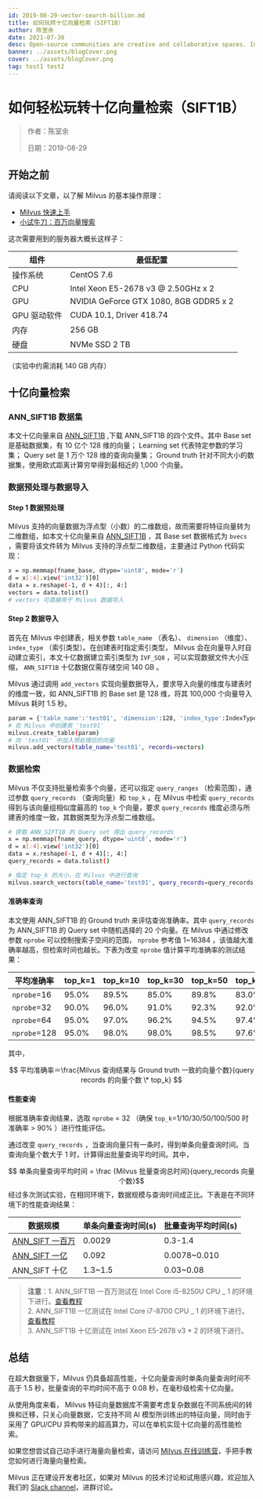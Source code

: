 ```yaml
---
id: 2019-08-29-vector-search-billion.md
title: 如何玩转十亿向量检索（SIFT1B）
author: 陈室余
date: 2021-07-30
desc: Open-source communities are creative and collaborative spaces. In that vein, the Milvus
banner: ../assets/blogCover.png
cover: ../assets/blogCover.png
tag: test1 test2
---
```


# 如何轻松玩转十亿向量检索（SIFT1B）

> 作者：陈室余
>
> 日期：2019-08-29

## 开始之前

请阅读以下文章，以了解 Milvus 的基本操作原理：

- [Milvus 快速上手](https://github.com/milvus-io/docs/blob/branch-0.3.1/QuickStart.md)
- [小试牛刀：百万向量搜索 ](2019-08-26-vector-search-million.md)

这次需要用到的服务器大概长这样子：

| 组件         | 最低配置                               |
| ------------ | -------------------------------------- |
| 操作系统     | CentOS 7.6                             |
| CPU          | Intel Xeon E5-2678 v3 @ 2.50GHz x 2    |
| GPU          | NVIDIA GeForce GTX 1080, 8GB GDDR5 x 2 |
| GPU 驱动软件 | CUDA 10.1, Driver 418.74               |
| 内存         | 256 GB                                 |
| 硬盘         | NVMe SSD 2 TB                          |

（实验中约需消耗 140 GB 内存）

## 十亿向量检索

### ANN_SIFT1B 数据集

本文十亿向量来自 [ANN_SIFT1B](http://corpus-texmex.irisa.fr/) ,下载 ANN_SIFT1B 的四个文件。其中 Base set 是基础数据集，有 10 亿个 128 维的向量； Learning set 代表特定参数的学习集； Query set 是 1 万个 128 维的查询向量集； Ground truth 针对不同大小的数据集，使用欧式距离计算穷举得到最相近的 1,000 个向量。

### 数据预处理与数据导入

#### Step 1 数据预处理

Milvus 支持的向量数据为浮点型（小数）的二维数组，故而需要将特征向量转为二维数组，如本文十亿向量来自 [ANN_SIFT1B](http://corpus-texmex.irisa.fr/) ，其 Base set 数据格式为 `bvecs` ，需要将该文件转为 Milvus 支持的浮点型二维数组，主要通过 Python 代码实现：

```bash
x = np.memmap(fname_base, dtype='uint8', mode='r')
d = x[:4].view('int32')[0]
data = x.reshape(-1, d + 4)[:, 4:]
vectors = data.tolist()
# vectors 可直接用于 Milvus 数据导入
```

#### Step 2 数据导入

首先在 Milvus 中创建表，相关参数 `table_name` （表名）、 `dimension` （维度）、 `index_type` （索引类型）。在创建表时指定索引类型， Milvus 会在向量导入时自动建立索引，本文十亿数据建立索引类型为 `IVF_SQ8` ，可以实现数据文件大小压缩， `ANN_SIFT1B` 十亿数据仅需存储空间 140 GB 。

Milvus 通过调用 `add_vectors` 实现向量数据导入，要求导入向量的维度与建表时的维度一致，如 ANN_SIFT1B 的 Base set 是 128 维，将其 100,000 个向量导入 Milvus 耗时 1.5 秒。

```bash
param = {'table_name':'test01', 'dimension':128, 'index_type':IndexType.IVF_SQ8}
# 在 Milvus 中创建表 'test01'
milvus.create_table(param)
# 向 'test01' 中加入预处理后的向量
milvus.add_vectors(table_name='test01', records=vectors)
```

### 数据检索

Milvus 不仅支持批量检索多个向量，还可以指定 `query_ranges` （检索范围），通过参数 `query_records` （查询向量）和 `top_k` ，在 Milvus 中检索 `query_records` 得到与该向量组相似度最高的 `top_k` 个向量，要求 `query_records` 维度必须与所建表的维度一致，其数据类型为浮点型二维数组。

```bash
# 获取 ANN_SIFT1B 的 Query set 得出 query_records
x = np.memmap(fname_query, dtype='uint8', mode='r')
d = x[:4].view('int32')[0]
data = x.reshape(-1, d + 4)[:, 4:]
query_records = data.tolist()

# 指定 top_k 的大小，在 Milvus 中进行查询
milvus.search_vectors(table_name='test01', query_records=query_records, top_k=10, query_ranges=None)
```

#### 准确率查询

本文使用 ANN_SIFT1B 的 Ground truth 来评估查询准确率。其中 `query_records` 为 ANN_SIFT1B 的 Query set 中随机选择的 20 个向量。在 Milvus 中通过修改参数 `nprobe` 可以控制搜索子空间的范围， `nprobe` 参考值 1~16384 ，该值越大准确率越高，但检索时间也越长。下表为改变 `nprobe` 值计算平均准确率的测试结果：

| 平均准确率   | top_k=1 | top_k=10 | top_k=30 | top_k=50 | top_k=100 | top_k=500 |
| ------------ | ------- | -------- | -------- | -------- | --------- | --------- |
| `nprobe`=16  | 95.0%   | 89.5%    | 85.0%    | 89.8%    | 83.0%     | 81.9%     |
| `nprobe`=32  | 90.0%   | 96.0%    | 91.0%    | 92.3%    | 92.0%     | 94.2%     |
| `nprobe`=64  | 95.0%   | 97.0%    | 96.2%    | 94.5%    | 97.4%     | 93.6%     |
| `nprobe`=128 | 95.0%   | 98.0%    | 98.0%    | 98.5%    | 97.6%     | 97.4%     |

其中，

$$ 平均准确率＝\frac{Milvus 查询结果与 Ground truth 一致的向量个数}{query records 的向量个数 \* top_k} $$

#### 性能查询

根据准确率查询结果，选取 `nprobe` = 32 （确保 `top_k`=1/10/30/50/100/500 时准确率 > 90% ）进行性能评估。

通过改变 `query_records` ，当查询向量只有一条时，得到单条向量查询时间。当查询向量个数大于 1 时，计算得出批量查询平均时间。其中，

$$ 单条向量查询平均时间 = \frac {Milvus 批量查询总时间}{query_records 向量个数}$$
经过多次测试实验，在相同环境下，数据规模与查询时间成正比。下表是在不同环境下的性能查询结果：

| 数据规模                                                            | 单条向量查询时间(s) | 批量查询平均时间(s) |
| ------------------------------------------------------------------- | ------------------- | ------------------- |
| [ANN_SIFT 一百万](https://github.com/milvus-io/bootcamp/tree/0.3.1) | 0.0029              | 0.3-1.4             |
| [ANN_SIFT 一亿](https://github.com/milvus-io/bootcamp/tree/0.3.1)   | 0.092               | 0.0078~0.010        |
| ANN_SIFT 十亿                                                       | 1.3~1.5             | 0.03~0.08           |

> **注意**：1. ANN_SIFT1B 一百万测试在 Intel Core i5-8250U CPU _ 1 的环境下进行。[查看教程](https://github.com/milvus-io/bootcamp/tree/0.3.1) <br/> 2. ANN_SIFT1B 一亿测试在 Intel Core i7-8700 CPU _ 1 的环境下进行。[查看教程](https://github.com/milvus-io/bootcamp/tree/0.3.1) <br/> 3. ANN_SIFT1B 十亿测试在 Intel Xeon E5-2678 v3 \* 2 的环境下进行。

## 总结

在超大数据量下，Milvus 仍具备超高性能，十亿向量查询时单条向量查询时间不高于 1.5 秒，批量查询的平均时间不高于 0.08 秒，在毫秒级检索十亿向量。

从使用角度来看， Milvus 特征向量数据库不需要考虑复杂数据在不同系统间的转换和迁移，只关心向量数据，它支持不同 AI 模型所训练出的特征向量，同时由于采用了 GPU/CPU 异构带来的超高算力，可以在单机实现十亿向量的高性能检索。

如果您想尝试自己动手进行海量向量检索，请访问 [Milvus 在线训练营](https://github.com/milvus-io/bootcamp/tree/0.3.1)，手把手教您如何进行海量向量检索。

Milvus 正在建设开发者社区，如果对 Milvus 的技术讨论和试用感兴趣，欢迎加入我们的 [Slack channel](https://milvusio.slack.com/join/shared_invite/enQtNzY1OTQ0NDI3NjMzLWNmYmM1NmNjOTQ5MGI5NDhhYmRhMGU5M2NhNzhhMDMzY2MzNDdlYjM5ODQ5MmE3ODFlYzU3YjJkNmVlNDQ2ZTk)，进群讨论。
